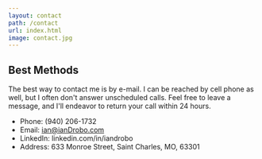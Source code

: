 ```yaml
---
layout: contact
path: /contact
url: index.html
image: contact.jpg
---
```


## Best Methods
The best way to contact me is by e-mail. I can be reached by cell phone as well, but I often don't answer unscheduled calls. Feel free to leave a message, and I'll endeavor to return your call within 24 hours.

* Phone: (940) 206-1732
* Email: ian@ianDrobo.com
* LinkedIn: linkedin.com/in/iandrobo
* Address: 633 Monroe Street, Saint Charles, MO, 63301
